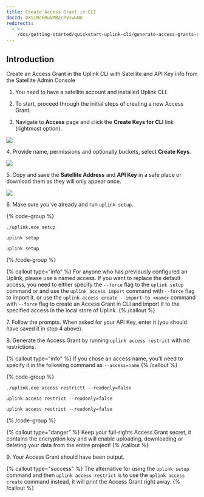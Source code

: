 ```yaml
---
title: Create Access Grant in CLI
docId: OXSINcFRuVMBacPvswwNU
redirects:
  - >-
    /dcs/getting-started/quickstart-uplink-cli/generate-access-grants-and-tokens/generate-a-token
---
```


## Introduction

Create an Access Grant in the Uplink CLI with Satellite and API Key info from the Satellite Admin Console

1.  You need to have a satellite account and installed Uplink CLI.

2.  To start, proceed through the initial steps of creating a new Access Grant.

3.  Navigate to **Access** page and click the **Create Keys for CLI** link (rightmost option).

![](https://link.storjshare.io/raw/jua7rls6hkx5556qfcmhrqed2tfa/docs/images/A-FVBJUPSoGo5PefsWReo_access-grants01.png)

4\. Provide name, permissions and optionally buckets, select **Create Keys**.

![](https://link.storjshare.io/raw/jua7rls6hkx5556qfcmhrqed2tfa/docs/images/MDufnxlBjkqF4aA2sox0j_access-grants02.png)

5\. Copy and save the **Satellite Address** and **API Key** in a safe place or download them as they will only appear once.

![](https://link.storjshare.io/raw/jua7rls6hkx5556qfcmhrqed2tfa/docs/images/5nn_fN9lmg9VauZZ5S1ks_access-grants03.png)

6\. Make sure you've already [](docId:hFL-goCWqrQMJPcTN82NB) and run `uplink setup`.

{% code-group %}

```windows
./uplink.exe setup
```

```macos
uplink setup
```

```linux
uplink setup
```

{% /code-group %}

{% callout type="info"  %}
For anyone who has previously configured an Uplink, please use a named access. If you want to replace the default access, you need to either specify the `--force` flag to the `uplink setup` command or [](docId:b4-QgUOxVHDHSIWpAf3hG) and use the `uplink access import` command with `--force` flag to import it, or use the `uplink access create --import-to <name>` command with `--force` flag to create an Access Grant in CLI and import it to the specified access in the local store of Uplink.
{% /callout %}

7\. Follow the prompts. When asked for your API Key, enter it (you should have saved it in step 4 above).

8\. Generate the Access Grant by running `uplink access restrict` with no restrictions.

{% callout type="info"  %}
&#x20;If you chose an access name, you'll need to specify it in the following command as `--access=name`
{% /callout %}

{% code-group %}

```windows
./uplink.exe access restrictt --readonly=false
```

```macos
uplink access restrict --readonly=false
```

```linux
uplink access restrict --readonly=false
```

{% /code-group %}

{% callout type="danger"  %}
Keep your full-rights Access Grant secret, it contains the encryption key and will enable uploading, downloading or deleting your data from the entire project!
{% /callout %}

9\. Your Access Grant should have been output.

{% callout type="success"  %}
The alternative for using the `uplink setup` command and then `uplink access restrict` is to use the `uplink access create` command instead, it will print the Access Grant right away.
{% /callout %}
